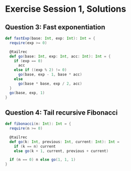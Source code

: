 # Exercise Session 1, Solutions

## Question 3: Fast exponentiation

```scala
def fastExp(base: Int, exp: Int): Int = {
  require(exp >= 0)

  @tailrec
  def go(base: Int, exp: Int, acc: Int): Int = {
    if (exp == 0)
      acc
    else if ((exp % 2) != 0)
      go(base, exp - 1, base * acc)
    else
      go(base * base, exp / 2, acc)
  }
  go(base, exp, 1)
}
```

## Question 4: Tail recursive Fibonacci

```scala
def fibonacci(n: Int): Int = {
  require(n >= 0)

  @tailrec
  def go(k: Int, previous: Int, current: Int): Int =
    if (k == n) current
    else go(k + 1, current, previous + current)

  if (n == 0) n else go(1, 1, 1)
}
```
